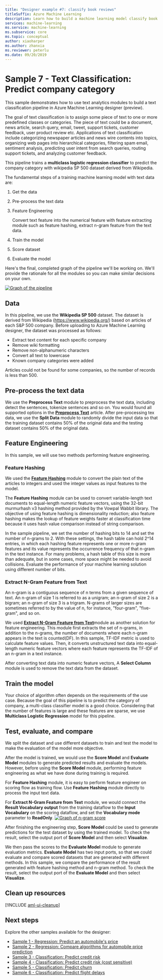 ```yaml
---
title: "Designer example #7: classify book reviews"
titleSuffix: Azure Machine Learning
description: Learn how to build a machine learning model classify book reviews into different categories.
services: machine-learning
ms.service: machine-learning
ms.subservice: core
ms.topic: conceptual
author: xiaoharper
ms.author: zhanxia
ms.reviewer: peterlu
ms.date: 09/20/2019
---
```


# Sample 7 - Text Classification: Predict company category 

This sample demonstrates how to use text analytics modules to build a text classification pipeline in Azure Machine Learning designer (preview).

The goal of text classification is to assign some piece of text to one or more predefined classes or categories. The piece of text could be a document, news article, search query, email, tweet, support tickets, customer feedback, user product review etc. Applications of text classification include categorizing newspaper articles and news wire contents into topics, organizing web pages into hierarchical categories, filtering spam email, sentiment analysis, predicting user intent from search queries, routing support tickets, and analyzing customer feedback. 

This pipeline trains a **multiclass logistic regression classifier** to predict the company category with wikipedia SP 500 dataset derived from Wikipedia.  

The fundamental steps of a training machine learning model with text data are:

1. Get the data

1. Pre-process the text data

1. Feature Engineering

   Convert text feature into the numerical feature with feature extracting module such as feature hashing, extract n-gram feature from the text data.

1. Train the model

1. Score dataset

1. Evaluate the model

Here's the final, completed graph of the pipeline we'll be working on. We'll provide the rationale for all the modules so you can make similar decisions on your own.

[![Graph of the pipeline](./media/how-to-ui-sample-text-classification/nlp-modules-overall.png)](./media/how-to-ui-sample-text-classification/nlp-modules-overall.png#lightbox)

## Data

In this pipeline, we use the **Wikipedia SP 500** dataset. The dataset is derived from Wikipedia (https://www.wikipedia.org/) based on articles of each S&P 500 company. Before uploading to Azure Machine Learning designer, the dataset was processed as follows:

- Extract text content for each specific company
- Remove wiki formatting
- Remove non-alphanumeric characters
- Convert all text to lowercase
- Known company categories were added

Articles could not be found for some companies, so the number of records is less than 500.

## Pre-process the text data

We use the **Preprocess Text** module to preprocess the text data, including detect the sentences, tokenize sentences and so on. You would found all supported options in the [**Preprocess Text**](../algorithm-module-reference/preprocess-text.md) article. 
After pre-processing tex data, we use the **Split Data** module to randomly divide the input data so that the training dataset contains 50% of the original data and the testing dataset contains 50% of the original data.

## Feature Engineering
In this sample, we will use two methods performing feature engineering.

### Feature Hashing
We used the [**Feature Hashing**](../algorithm-module-reference/feature-hashing.md) module to convert the plain text of the articles to integers and used the integer values as input features to the model. 

The **Feature Hashing** module can be used to convert variable-length text documents to equal-length numeric feature vectors, using the 32-bit murmurhash v3 hashing method provided by the Vowpal Wabbit library. The objective of using feature hashing is dimensionality reduction; also feature hashing makes the lookup of feature weights faster at classification time because it uses hash value comparison instead of string comparison.

In the sample pipeline, we set the number of hashing bits to 14 and set the number of n-grams to 2. With these settings, the hash table can hold 2^14 entries, in which each hashing feature represents one or more n-gram features and its value represents the occurrence frequency of that n-gram in the text instance. For many problems, a hash table of this size is more than adequate, but in some cases, more space might be needed to avoid collisions. Evaluate the performance of your machine learning solution using different number of bits. 

### Extract N-Gram Feature from Text

An n-gram is a contiguous sequence of n terms from a given sequence of text. An n-gram of size 1 is referred to as a unigram; an n-gram of size 2 is a bigram; an n-gram of size 3 is a trigram. N-grams of larger sizes are sometimes referred to by the value of n, for instance, "four-gram", "five-gram", and so on.

We used [**Extract N-Gram Feature from Text**](../algorithm-module-reference/extract-n-gram-features-from-text.md)module as another solution for feature engineering. This module first extracts the set of n-grams, in addition to the n-grams, the number of documents where each n-gram appears in the text is counted(DF). In this sample, TF-IDF metric is used to calculate feature values. Then, it converts unstructured text data into equal-length numeric feature vectors where each feature represents the TF-IDF of an n-gram in a text instance.

After converting text data into numeric feature vectors, A **Select Column** module is used to remove the text data from the dataset. 

## Train the model

Your choice of algorithm often depends on the requirements of the use case. 
Because the goal of this pipeline is to predict the category of company, a multi-class classifier model is a good choice. Considering that the number of features is large and these features are sparse, we use **Multiclass Logistic Regression** model for this pipeline.

## Test, evaluate, and compare

 We split the dataset and use different datasets to train and test the model to make the evaluation of the model more objective.

After the model is trained, we would use the **Score Model** and **Evaluate Model** modules to generate predicted results and evaluate the models. However, before using the **Score Model** module, performing feature engineering as what we have done during training is required. 

For **Feature Hashing** module, it is easy to perform feature engineer on scoring flow as training flow. Use **Feature Hashing** module directly to process the input text data.

For **Extract N-Gram Feature from Text** module, we would connect the **Result Vocabulary output** from the training dataflow to the **Input Vocabulary** on the scoring dataflow, and set the **Vocabulary mode** parameter to **ReadOnly**.
[![Graph of n-gram score](./media/how-to-ui-sample-text-classification/n-gram.png)](./media/how-to-ui-sample-text-classification/n-gram.png)

After finishing the engineering step, **Score Model** could be used to generate predictions for the test dataset by using the trained model. To check the result, select the output port of **Score Model** and then select **Visualize**.

We then pass the scores to the **Evaluate Model** module to generate evaluation metrics. **Evaluate Model** has two input ports, so that we could evaluate and compare scored datasets that are generated with different methods. In this sample, we compare the performance of the result generated with feature hashing method and n-gram method.
To check the result, select the output port of the **Evaluate Model** and then select **Visualize**.

## Clean up resources

[!INCLUDE [aml-ui-cleanup](../../../includes/aml-ui-cleanup.md)]

## Next steps

Explore the other samples available for the designer:

- [Sample 1 - Regression: Predict an automobile's price](how-to-ui-sample-regression-predict-automobile-price-basic.md)
- [Sample 2 - Regression: Compare algorithms for automobile price prediction](how-to-ui-sample-regression-predict-automobile-price-compare-algorithms.md)
- [Sample 3 - Classification: Predict credit risk](how-to-ui-sample-classification-predict-credit-risk-basic.md)
- [Sample 4 - Classification: Predict credit risk (cost sensitive)](how-to-ui-sample-classification-predict-credit-risk-cost-sensitive.md)
- [Sample 5 - Classification: Predict churn](how-to-ui-sample-classification-predict-churn.md)
- [Sample 6 - Classification: Predict flight delays](how-to-ui-sample-classification-predict-flight-delay.md)
